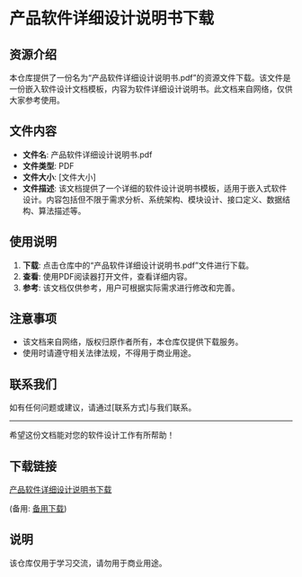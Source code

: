 # 产品软件详细设计说明书下载

## 资源介绍

本仓库提供了一份名为“产品软件详细设计说明书.pdf”的资源文件下载。该文件是一份嵌入软件设计文档模板，内容为软件详细设计说明书。此文档来自网络，仅供大家参考使用。

## 文件内容

- **文件名**: 产品软件详细设计说明书.pdf
- **文件类型**: PDF
- **文件大小**: [文件大小]
- **文件描述**: 该文档提供了一个详细的软件设计说明书模板，适用于嵌入式软件设计。内容包括但不限于需求分析、系统架构、模块设计、接口定义、数据结构、算法描述等。

## 使用说明

1. **下载**: 点击仓库中的“产品软件详细设计说明书.pdf”文件进行下载。
2. **查看**: 使用PDF阅读器打开文件，查看详细内容。
3. **参考**: 该文档仅供参考，用户可根据实际需求进行修改和完善。

## 注意事项

- 该文档来自网络，版权归原作者所有，本仓库仅提供下载服务。
- 使用时请遵守相关法律法规，不得用于商业用途。

## 联系我们

如有任何问题或建议，请通过[联系方式]与我们联系。

---

希望这份文档能对您的软件设计工作有所帮助！

## 下载链接
[产品软件详细设计说明书下载](https://pan.quark.cn/s/32a940dbe2b9) 

(备用: [备用下载](https://pan.baidu.com/s/1loq9fXrLmDaLHZIXdfygfg?pwd=1234))

## 说明

该仓库仅用于学习交流，请勿用于商业用途。
